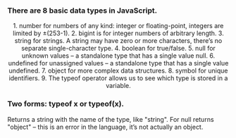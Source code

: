 ### There are 8 basic data types in JavaScript.

<p align="center"> 
1. number for numbers of any kind: integer or floating-point, integers are limited by ±(253-1).
2. bigint is for integer numbers of arbitrary length.
3. string for strings. A string may have zero or more characters, there’s no separate single-character type.
4. boolean for true/false.
5. null for unknown values – a standalone type that has a single value null.
6. undefined for unassigned values – a standalone type that has a single value undefined.
7. object for more complex data structures.
8. symbol for unique identifiers.
9. The typeof operator allows us to see which type is stored in a variable.

### Two forms: typeof x or typeof(x).
Returns a string with the name of the type, like "string".
For null returns "object" – this is an error in the language, it’s not actually an object.
</p>
